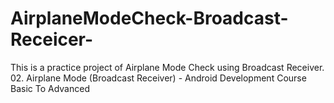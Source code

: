 # AirplaneModeCheck-Broadcast-Receicer-
This is a practice project of Airplane Mode Check using Broadcast Receiver. 02. Airplane Mode (Broadcast Receiver) - Android Development Course Basic To Advanced
